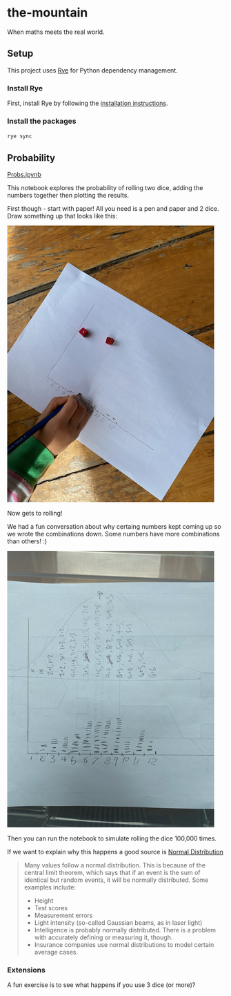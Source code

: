 # the-mountain

When maths meets the real world.

## Setup

This project uses [Rye](https://rye-up.com/) for Python dependency management.

### Install Rye

First, install Rye by following the [installation instructions](https://rye-up.com/guide/installation/).

### Install the packages

```bash
rye sync
```

## Probability

[Probs.ipynb](src/the_mountain/probs.ipynb)

This notebook explores the probability of rolling two dice, adding the numbers together then plotting the results. 

First though - start with paper! All you need is a pen and paper and 2 dice. Draw something up that looks like this:

![Dice](resources/img/how-to-start.png)

Now gets to rolling! 

We had a fun conversation about why certaing numbers kept coming up so we wrote the combinations down. Some numbers have more combinations than others! :) 

![Combinations](resources/img/part2.png)

Then you can run the notebook to simulate rolling the dice 100,000 times. 

If we want to explain why this happens a good source is [Normal Distribution](https://kids.kiddle.co/Normal_distribution)

> Many values follow a normal distribution. This is because of the central limit theorem, which says that if an event is the sum of identical but random events, it will be normally distributed. Some examples include:
> - Height
> - Test scores
> - Measurement errors
> - Light intensity (so-called Gaussian beams, as in laser light)
> - Intelligence is probably normally distributed. There is a problem with accurately defining or measuring it, though.
> - Insurance companies use normal distributions to model certain average cases.

### Extensions

A fun exercise is to see what happens if you use 3 dice (or more)?